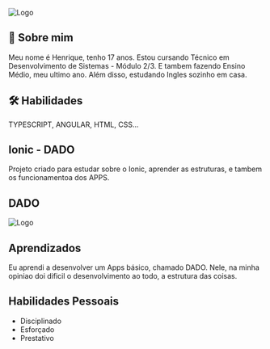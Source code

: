 
![Logo](https://auditeste.com.br/wp-content/uploads/2020/02/linguagens_2020.jpg)

## 🚀 Sobre mim
Meu nome é Henrique, tenho 17 anos. Estou cursando Técnico em Desenvolvimento de Sistemas - Módulo 2/3. E tambem fazendo Ensino Médio, meu ultimo ano. Além disso, estudando Ingles sozinho em casa.


## 🛠 Habilidades

TYPESCRIPT, ANGULAR, HTML, CSS...


## Ionic - DADO

Projeto criado para estudar sobre o Ionic, aprender as estruturas, e tambem os funcionamentoa dos APPS.



## DADO

![Logo](https://www.imagensanimadas.com/data/media/710/dado-imagem-animada-0100.gif)


## Aprendizados

Eu aprendi a desenvolver um Apps básico, chamado DADO. Nele, na minha opiniao doi dificil o desenvolvimento ao todo, a estrutura das coisas.


## Habilidades Pessoais

- Disciplinado
- Esforçado
- Prestativo 


